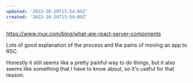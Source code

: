 ```yaml
---
updated: '2023-10-20T13:54:09Z'
created: '2023-10-20T13:54:09Z'
---
```

https://www.mux.com/blog/what-are-react-server-components

Lots of good explanation of the process and the pains of moving an app to RSC.

Honestly it still seems like a pretty painful way to do things, but it also seems like something that I have to know about, so it's useful for that reason.